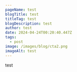 ```yaml
---
pageName: test
blogTitle: test
titleTag: test
blogDescription: test
author: test
date: 2024-04-24T00:20:40.447Z
tags:
  - post
image: /images/blog/cta2.png
imageAlt: test
---
```

t﻿est